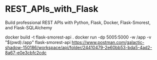 # REST_APIs_with_Flask
Build professional REST APIs with Python, Flask, Docker, Flask-Smorest, and Flask-SQLAlchemy


docker build -t flask-smorest-api .
docker run -dp 5005:5000 -w /app -v "$(pwd):/app" flask-smorest-api
https://www.postman.com/galactic-shadow-150186/workspace/api/folder/24410479-2e60bb53-bda5-4ad2-8a67-e0e3cbfc2cdc
